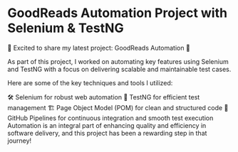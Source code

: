# GoodReads Automation Project with Selenium &amp; TestNG

🚀 Excited to share my latest project: GoodReads Automation 🚀

As part of this project, I worked on automating key features using Selenium and TestNG with a focus on delivering scalable and maintainable test cases.

Here are some of the key techniques and tools I utilized:

🛠 Selenium for robust web automation
🧪 TestNG for efficient test management
🏗 Page Object Model (POM) for clean and structured code
🚀 GitHub Pipelines for continuous integration and smooth test execution
Automation is an integral part of enhancing quality and efficiency in software delivery, and this project has been a rewarding step in that journey!
